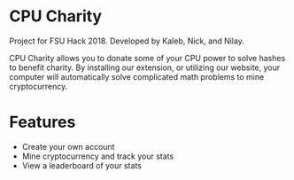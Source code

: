 # CPU Charity
Project for FSU Hack 2018. Developed by Kaleb, Nick, and Nilay.

CPU Charity allows you to donate some of your CPU power to solve hashes to benefit charity. By installing our extension, or utilizing our website, your computer will automatically solve complicated math problems to mine cryptocurrency.
          
# Features
* Create your own account
* Mine cryptocurrency and track your stats
* View a leaderboard of your stats
